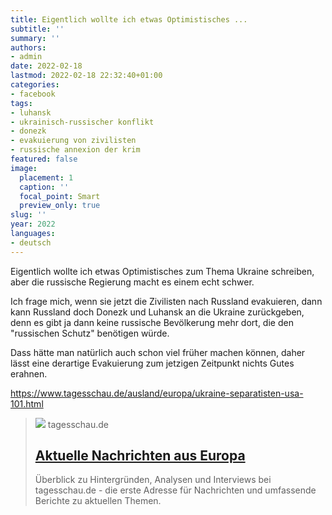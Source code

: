 ```yaml
---
title: Eigentlich wollte ich etwas Optimistisches ...
subtitle: ''
summary: ''
authors:
- admin
date: 2022-02-18
lastmod: 2022-02-18 22:32:40+01:00
categories:
- facebook
tags:
- luhansk
- ukrainisch-russischer konflikt
- donezk
- evakuierung von zivilisten
- russische annexion der krim
featured: false
image:
  placement: 1
  caption: ''
  focal_point: Smart
  preview_only: true
slug: ''
year: 2022
languages:
- deutsch
---
```


Eigentlich wollte ich etwas Optimistisches zum Thema Ukraine schreiben, aber die russische Regierung macht es einem echt schwer.

Ich frage mich, wenn sie jetzt die Zivilisten nach Russland evakuieren, dann kann Russland doch Donezk und Luhansk an die Ukraine zurückgeben, denn es gibt ja dann keine russische Bevölkerung mehr dort, die den "russischen Schutz" benötigen würde. 

Dass hätte man natürlich auch schon viel früher machen können, daher lässt eine derartige Evakuierung zum jetzigen Zeitpunkt nichts Gutes erahnen. 

https://www.tagesschau.de/ausland/europa/ukraine-separatisten-usa-101.html
> [![](https://images.tagesschau.de/image/89045d82-5cd5-46ad-8f91-73911add30ee/AAABh3YLLz0/AAABibBxqrQ/16x9-1280/tagesschau-logo-100.jpg)](https://www.tagesschau.de/ausland/europa/ukraine-separatisten-usa-101.html)
> tagesschau.de
> ## [Aktuelle Nachrichten aus Europa](https://www.tagesschau.de/ausland/europa/ukraine-separatisten-usa-101.html)
>
>Überblick zu Hintergründen, Analysen und Interviews bei tagesschau.de - die erste Adresse für Nachrichten und umfassende Berichte zu aktuellen Themen.